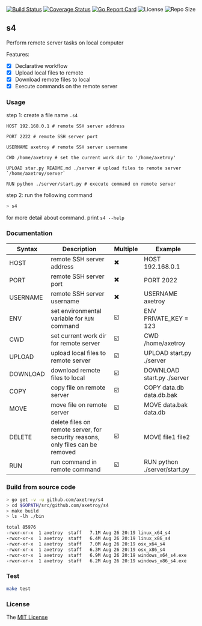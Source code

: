 [![Build Status](https://travis-ci.com/axetroy/s4.svg?branch=master)](https://travis-ci.com/axetroy/s4)
[![Coverage Status](https://coveralls.io/repos/github/axetroy/s4/badge.svg?branch=master)](https://coveralls.io/github/axetroy/s4?branch=master)
[![Go Report Card](https://goreportcard.com/badge/github.com/axetroy/s4)](https://goreportcard.com/report/github.com/axetroy/s4)
![License](https://img.shields.io/github/license/axetroy/s4.svg)
![Repo Size](https://img.shields.io/github/repo-size/axetroy/s4.svg)

## s4

Perform remote server tasks on local computer

Features:

- [x] Declarative workflow
- [x] Upload local files to remote
- [x] Download remote files to local
- [x] Execute commands on the remote server

### Usage

step 1: create a file name `.s4`

```s4
HOST 192.168.0.1 # remote SSH server address

PORT 2222 # remote SSH server port

USERNAME axetroy # remote SSH server username

CWD /home/axetroy # set the current work dir to '/home/axetroy'

UPLOAD star.py README.md ./server # upload files to remote server `/home/axetroy/server`

RUN python ./server/start.py # execute command on remote server
```

step 2: run the following command

```bash
> s4
```

for more detail about command. print `s4 --help`

### Documentation

| Syntax   | Description                                                                    | Multiple | Example                      |
| -------- | ------------------------------------------------------------------------------ | -------- | ---------------------------- |
| HOST     | remote SSH server address                                                      | ✖️       | HOST 192.168.0.1             |
| PORT     | remote SSH server port                                                         | ✖️       | PORT 2022                    |
| USERNAME | remote SSH server username                                                     | ✖️       | USERNAME axetroy             |
| ENV      | set environmental variable for `RUN` command                                   | ☑️       | ENV PRIVATE_KEY = 123        |
| CWD      | set current work dir for remote server                                         | ☑️       | CWD /home/axetroy            |
| UPLOAD   | upload local files to remote server                                            | ☑️       | UPLOAD start.py ./server     |
| DOWNLOAD | download remote files to local                                                 | ☑️       | DOWNLOAD start.py ./server   |
| COPY     | copy file on remote server                                                     | ☑️       | COPY data.db data.db.bak     |
| MOVE     | move file on remote server                                                     | ☑️       | MOVE data.bak data.db        |
| DELETE   | delete files on remote server, for security reasons, only files can be removed | ☑️       | MOVE file1 file2             |
| RUN      | run command in remote command                                                  | ☑️       | RUN python ./server/start.py |

### Build from source code

```bash
> go get -v -u github.com/axetroy/s4
> cd $GOPATH/src/github.com/axetroy/s4
> make build
> ls -lh ./bin

total 85976
-rwxr-xr-x  1 axetroy  staff   7.1M Aug 26 20:19 linux_x64_s4
-rwxr-xr-x  1 axetroy  staff   6.4M Aug 26 20:19 linux_x86_s4
-rwxr-xr-x  1 axetroy  staff   7.0M Aug 26 20:19 osx_x64_s4
-rwxr-xr-x  1 axetroy  staff   6.3M Aug 26 20:19 osx_x86_s4
-rwxr-xr-x  1 axetroy  staff   6.9M Aug 26 20:19 windows_x64_s4.exe
-rwxr-xr-x  1 axetroy  staff   6.2M Aug 26 20:19 windows_x86_s4.exe
```

### Test

```bash
make test
```

### License

The [MIT License](https://github.com/axetroy/s4/blob/master/LICENSE)
